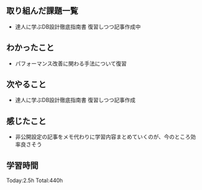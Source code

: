 ## 取り組んだ課題一覧
- 達人に学ぶDB設計徹底指南書 復習しつつ記事作成中

## わかったこと
- パフォーマンス改善に関わる手法について復習
  
## 次やること
- 達人に学ぶDB設計徹底指南書 復習しつつ記事作成

## 感じたこと
- 非公開設定の記事をメモ代わりに学習内容まとめていくのが、今のところ効率良さそう

## 学習時間
Today:2.5h
Total:440h

